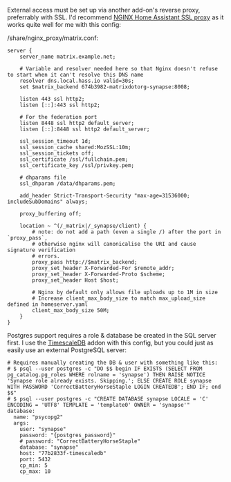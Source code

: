 External access must be set up via another add-on's reverse proxy, preferrably with SSL.
I'd recommend [NGINX Home Assistant SSL proxy](https://github.com/home-assistant/addons/tree/master/nginx_proxy) as it works quite well for me with this config:

/share/nginx\_proxy/matrix.conf:

    server {
        server_name matrix.example.net;

        # Variable and resolver needed here so that Nginx doesn't refuse to start when it can't resolve this DNS name
        resolver dns.local.hass.io valid=30s;
        set $matrix_backend 674b3982-matrixdotorg-synapse:8008;

        listen 443 ssl http2;
        listen [::]:443 ssl http2;

        # For the federation port
        listen 8448 ssl http2 default_server;
        listen [::]:8448 ssl http2 default_server;

        ssl_session_timeout 1d;
        ssl_session_cache shared:MozSSL:10m;
        ssl_session_tickets off;
        ssl_certificate /ssl/fullchain.pem;
        ssl_certificate_key /ssl/privkey.pem;

        # dhparams file
        ssl_dhparam /data/dhparams.pem;

        add_header Strict-Transport-Security "max-age=31536000; includeSubDomains" always;

        proxy_buffering off;

        location ~ ^(/_matrix|/_synapse/client) {
            # note: do not add a path (even a single /) after the port in `proxy_pass`,
            # otherwise nginx will canonicalise the URI and cause signature verification
            # errors.
            proxy_pass http://$matrix_backend;
            proxy_set_header X-Forwarded-For $remote_addr;
            proxy_set_header X-Forwarded-Proto $scheme;
            proxy_set_header Host $host;

            # Nginx by default only allows file uploads up to 1M in size
            # Increase client_max_body_size to match max_upload_size defined in homeserver.yaml
            client_max_body_size 50M;
        }
    }

Postgres support requires a role & database be created in the SQL server first.
I use the [TimescaleDB](https://github.com/Expaso/hassos-addon-timescaledb) addon with this config,
but you could just as easily use an external PostgreSQL server:

    # Requires manually creating the DB & user with something like this:
    # $ psql --user postgres -c "DO $$ begin IF EXISTS (SELECT FROM pg_catalog.pg_roles WHERE rolname = 'synapse') THEN RAISE NOTICE 'Synapse role already exists. Skipping.'; ELSE CREATE ROLE synapse WITH PASSWORD 'CorrectBatteryHorseStaple LOGIN CREATEDB'; END IF; end $$"
    # $ psql --user postgres -c "CREATE DATABASE synapse LOCALE = 'C' ENCODING = 'UTF8' TEMPLATE = 'template0' OWNER = 'synapse'"
    database:
      name: "psycopg2"
      args:
        user: "synapse"
        password: "{postgres_password}"
        # password: "CorrectBatteryHorseStaple"
        database: "synapse"
        host: "77b2833f-timescaledb"
        port: 5432
        cp_min: 5
        cp_max: 10
